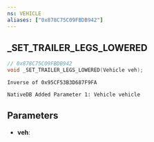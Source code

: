 ```yaml
---
ns: VEHICLE
aliases: ["0x878C75C09FBDB942"]
---
```

## _SET_TRAILER_LEGS_LOWERED

```c
// 0x878C75C09FBDB942
void _SET_TRAILER_LEGS_LOWERED(Vehicle veh);
```

```
Inverse of 0x95CF53B3D687F9FA
```

```
NativeDB Added Parameter 1: Vehicle vehicle
```

## Parameters
* **veh**: